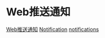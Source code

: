 <!--
 * @Author: matiastang
 * @Date: 2022-07-25 11:21:16
 * @LastEditors: matiastang
 * @LastEditTime: 2022-07-25 11:24:03
 * @FilePath: /matias-javaScript/md/ServiceWorkers/Web推送通知.md
 * @Description: Web推送通知
-->
# Web推送通知

[Web推送通知](https://github.com/qq449245884/xiaozhi/issues/9)
[Notification](https://developer.mozilla.org/en-US/docs/Web/API/ServiceWorkerRegistration/showNotification)
[notifications](https://blog.sessionstack.com/how-javascript-works-the-mechanics-of-web-push-notifications-290176c5c55d)